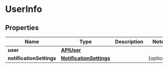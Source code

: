 
# UserInfo

## Properties
Name | Type | Description | Notes
------------ | ------------- | ------------- | -------------
**user** | [**APIUser**](APIUser.md) |  | 
**notificationSettings** | [**NotificationSettings**](NotificationSettings.md) |  |  [optional]



